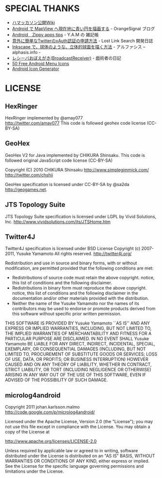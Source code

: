 # SPECIAL THANKS

 * [ハマッカソン公開Wiki](https://github.com/mackato/hamackathon/wiki)
 * [Android で MapView へ現在地に青い円を描画する](http://d.hatena.ne.jp/orangesignal/20101228/1293513030) - OrangeSignal ブログ
 * [Android　Zippy apps tips](http://y-anz-m.blogspot.com/2010/10/androidzippy-apps-tips.html) - Y.A.M の 雑記帳
 * [意外に簡単なTwitterのxAuth認証の申請方法](http://lostlinksearch.net/blog/2011/01/%E6%84%8F%E5%A4%96%E3%81%AB%E7%B0%A1%E5%8D%98%E3%81%AAtwitter%E3%81%AExauth%E8%AA%8D%E8%A8%BC%E3%81%AE%E7%94%B3%E8%AB%8B%E6%96%B9%E6%B3%95/) - Lost Link Search 開発日誌
 * [Inkscape で、球体のような、立体的球面を描く方法](http://alphasis.info/2010/11/inkscape-ball/) - アルファシス – alphasis.info -
 * [レシーバおぼえがき(BroadcastReceiver)](http://www.jp-z.jp/changelog/2011-02-06-1.html) - 戯術者の日記
 * [50 Free Android Menu Icons](http://www.androidicons.com/)
 * [Android Icon Generator](http://www.androidicongenerator.net/)

# LICENSE

## HexRinger
HexRinger implemented by @amay077<BR/>
http://twitter.com/amay077
This code is followed geohex code license (CC-BY-SA)

## GeoHex
GeoHex V2 for Java implemented by CHIKURA Shinsaku.
This code is followed original JavaScript code license (CC-BY-SA)

Copyright (C) 2010 CHIKURA Shinsaku
http://www.simplegimmick.com/
http://twitter.com/chshii

GeoHex specification is licensed under CC-BY-SA
by @sa2da http://geogames.net.

## JTS Topology Suite
JTS Topology Suite specification is licensed under LGPL
by Vivid Solutions, Inc. http://www.vividsolutions.com/jts/JTSHome.htm

## Twitter4J
Twitter4J specification is licensed under BSD License
Copyright (c) 2007-2011, Yusuke Yamamoto 
All rights reserved.
http://twitter4j.org/

Redistribution and use in source and binary forms, with or without
modification, are permitted provided that the following conditions are met:

 * Redistributions of source code must retain the above copyright. notice, this list of conditions and the following disclaimer.
 * Redistributions in binary form must reproduce the above copyright. notice, this list of conditions and the following disclaimer in the documentation and/or other materials provided with the distribution.
 * Neither the name of the Yusuke Yamamoto nor the names of its contributors may be used to endorse or promote products derived from this software without specific prior written permission.

THIS SOFTWARE IS PROVIDED BY Yusuke Yamamoto ``AS IS'' AND ANY EXPRESS OR IMPLIED WARRANTIES, INCLUDING, BUT NOT LIMITED TO,
 THE IMPLIED WARRANTIES OF MERCHANTABILITY AND FITNESS FOR A PARTICULAR PURPOSE ARE DISCLAIMED.
 IN NO EVENT SHALL Yusuke Yamamoto BE LIABLE FOR ANY DIRECT, INDIRECT, INCIDENTAL, SPECIAL, EXEMPLARY, OR CONSEQUENTIAL DAMAGES
 (INCLUDING, BUT NOT LIMITED TO, PROCUREMENT OF SUBSTITUTE GOODS OR SERVICES; LOSS OF USE, DATA, OR PROFITS; OR BUSINESS
 INTERRUPTION) HOWEVER CAUSED AND ON ANY THEORY OF LIABILITY, WHETHER IN CONTRACT, STRICT LIABILITY, OR TORT (INCLUDING
 NEGLIGENCE OR OTHERWISE) ARISING IN ANY WAY OUT OF THE USE OF THIS SOFTWARE, EVEN IF ADVISED OF THE POSSIBILITY OF SUCH DAMAGE.

## microlog4android
Copyright 2011 johan.karlsson.malmo 
http://code.google.com/p/microlog4android/

Licensed under the Apache License, Version 2.0 (the "License");
you may not use this file except in compliance with the License.
You may obtain a copy of the License at

http://www.apache.org/licenses/LICENSE-2.0

Unless required by applicable law or agreed to in writing, software 
 distributed under the License is distributed on an "AS IS" BASIS,
 WITHOUT WARRANTIES OR CONDITIONS OF ANY KIND, either express or implied.
 See the License for the specific language governing permissions and
 limitations under the License.

